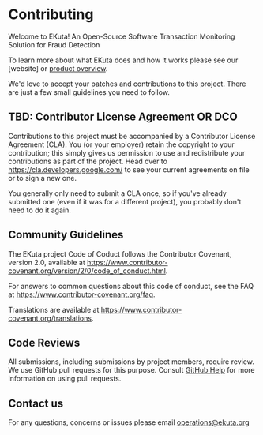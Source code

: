 # Contributing

Welcome to EKuta!  An Open-Source Software Transaction Monitoring Solution for Fraud Detection

To learn more about what EKuta does and how it works please see our [website] or [product overview](https://frmscoe.atlassian.net/wiki/spaces/FRMS/pages/6488065/Product+Overview). 

We'd love to accept your patches and contributions to this project. There are just a few small guidelines you need to follow.

## TBD: Contributor License Agreement OR DCO

Contributions to this project must be accompanied by a Contributor License
Agreement (CLA). You (or your employer) retain the copyright to your
contribution; this simply gives us permission to use and redistribute your
contributions as part of the project. Head over to
<https://cla.developers.google.com/> to see your current agreements on file or
to sign a new one.

You generally only need to submit a CLA once, so if you've already submitted one
(even if it was for a different project), you probably don't need to do it
again.

## Community Guidelines

The EKuta project Code of Coduct follows the Contributor Covenant, version 2.0, 
available at https://www.contributor-covenant.org/version/2/0/code_of_conduct.html.

For answers to common questions about this code of conduct, see the FAQ at https://www.contributor-covenant.org/faq. 

Translations are available at https://www.contributor-covenant.org/translations.

## Code Reviews

All submissions, including submissions by project members, require review. We
use GitHub pull requests for this purpose. Consult
[GitHub Help](https://help.github.com/articles/about-pull-requests/) for more
information on using pull requests.


## Contact us

For any questions, concerns or issues please email operations@ekuta.org
